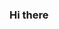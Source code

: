 ### Hi there

<!--
**Pewmafe/Pewmafe** is a ✨ _special_ ✨ repository because its `README.md` (this file) appears on your GitHub profile.

Here are some ideas to get you started:

- 🔭 I’m currently working on ...
- 🌱 I’m currently learning ...
- 👯 I’m looking to collaborate on ...
- 🤔 I’m looking for help with ...
- 💬 Ask me about ...
- 📫 How to reach me: ...
- 😄 Pronouns: ...
- ⚡ Fun fact: ...


<p align="center">
Hola 👋 
</p>

<strong>Sobre mi 💬 </strong>
<p align="center">
Me llamo Matias, tengo 24 años. Empecé a programar porque me gustan los videojuegos, actualmente estoy estudiando Desarrollo web en la Universidad Nacional de la Matanza y actualmente me encuentro en la búsqueda de mi primer empleo. 
</p>


  <strong>Tecnologías 💻 </strong>

- Java
- PHP
- MySQL

<strong>Proyectos 🔭 </strong>

- [Dotadex](https://github.com/Pewmafe/dotadex) - Pagina web que simula ser una pokedex pero con personajes del famoso juego Dota2.
- [RagequitOficial](https://github.com/Pewmafe/RagequitOficial) - Página web en Spring MVC que simula ser una red social gaming. Trabajo Final para la materia Taller web. Trabajo grupal. 
- [Lang](https://github.com/Pewmafe/Final-Interfaces) - Página web sobre cursos de idiomas online. Trabajo final para introducción a las interfaces. 
- [KVCURSOS](https://github.com/Pewmafe/KVCURSOS) - Página web simple para cursos de RCP.
- [hordes-loc](https://github.com/Pewmafe/hordes-loc) - Participación en la traduccion al español de este viedeojuego online.
- [TrabajoPracticoPrograWeb](https://github.com/Pewmafe/TrabajoPracticoPrograWeb) - Trabajo final para programación web en la universidad. Trabajo grupal.

### Contacto 📫
Email: matias-leandro@outlook.com
[Linkedin](https://www.linkedin.com/in/mat%C3%ADas-sanchez-8a4798115/)-->
